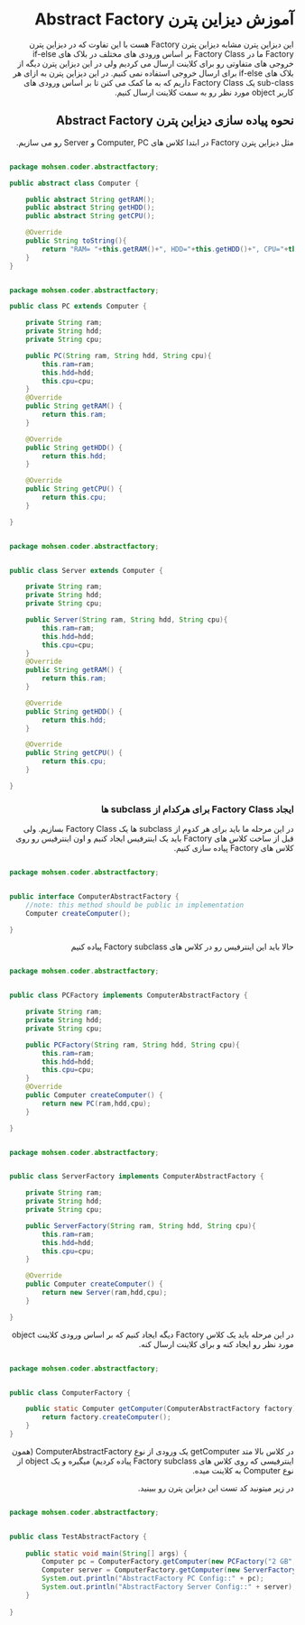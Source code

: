 <div dir="rtl">

# آموزش دیزاین پترن Abstract Factory

این دیزاین پترن مشابه دیزاین پترن Factory هست با این تفاوت که در دیزاین پترن Factory ما در Factory Class بر اساس ورودی های مختلف در بلاک های if-else خروجی های متفاوتی رو برای کلاینت ارسال می کردیم ولی در این دیزاین پترن دیگه از بلاک های if-else برای ارسال خروجی استفاده نمی کنیم. در این دیزاین پترن به ازای هر sub-class یک Factory Class داریم که به ما کمک می کنن تا بر اساس ورودی های کاربر object مورد نظر رو به سمت کلاینت ارسال کنیم.

## نحوه پیاده سازی دیزاین پترن Abstract Factory

مثل دیزاین پترن Factory در ابتدا کلاس های Computer, PC و Server رو می سازیم.


<div dir="ltr">

```java

package mohsen.coder.abstractfactory;

public abstract class Computer {

    public abstract String getRAM();
    public abstract String getHDD();
    public abstract String getCPU();

    @Override
    public String toString(){
        return "RAM= "+this.getRAM()+", HDD="+this.getHDD()+", CPU="+this.getCPU();
    }
}

```

</div>


<div dir="ltr">

```java

package mohsen.coder.abstractfactory;

public class PC extends Computer {

    private String ram;
    private String hdd;
    private String cpu;

    public PC(String ram, String hdd, String cpu){
        this.ram=ram;
        this.hdd=hdd;
        this.cpu=cpu;
    }
    @Override
    public String getRAM() {
        return this.ram;
    }

    @Override
    public String getHDD() {
        return this.hdd;
    }

    @Override
    public String getCPU() {
        return this.cpu;
    }

}

```

</div>


<div dir="ltr">

```java

package mohsen.coder.abstractfactory;


public class Server extends Computer {

    private String ram;
    private String hdd;
    private String cpu;

    public Server(String ram, String hdd, String cpu){
        this.ram=ram;
        this.hdd=hdd;
        this.cpu=cpu;
    }
    @Override
    public String getRAM() {
        return this.ram;
    }

    @Override
    public String getHDD() {
        return this.hdd;
    }

    @Override
    public String getCPU() {
        return this.cpu;
    }

}

```

</div>

### ایجاد Factory Class برای هرکدام از subclass ها

در این مرحله ما باید برای هر کدوم از subclass ها یک Factory Class بسازیم. ولی قبل از ساخت کلاس های Factory باید یک اینترفیس ایجاد کنیم و اون اینترفیس رو روی کلاس های Factory پیاده سازی کنیم.

<div dir="ltr">

```java

package mohsen.coder.abstractfactory;


public interface ComputerAbstractFactory {
    //note: this method should be public in implementation
    Computer createComputer(); 

}
```

</div>

حالا باید این اینترفیس رو در کلاس های Factory subclass پیاده کنیم

<div dir="ltr">

```java

package mohsen.coder.abstractfactory;


public class PCFactory implements ComputerAbstractFactory {

    private String ram;
    private String hdd;
    private String cpu;

    public PCFactory(String ram, String hdd, String cpu){
        this.ram=ram;
        this.hdd=hdd;
        this.cpu=cpu;
    }
    @Override
    public Computer createComputer() {
        return new PC(ram,hdd,cpu);
    }

}
```

</div>

<div dir="ltr">

```java

package mohsen.coder.abstractfactory;


public class ServerFactory implements ComputerAbstractFactory {

    private String ram;
    private String hdd;
    private String cpu;

    public ServerFactory(String ram, String hdd, String cpu){
        this.ram=ram;
        this.hdd=hdd;
        this.cpu=cpu;
    }

    @Override
    public Computer createComputer() {
        return new Server(ram,hdd,cpu);
    }

}

```

</div>

در این مرحله باید یک کلاس Factory دیگه ایجاد کنیم که بر اساس ورودی کلاینت object مورد نظر رو ایجاد کنه و برای کلاینت ارسال کنه.

<div dir="ltr">

```java

package mohsen.coder.abstractfactory;


public class ComputerFactory {

    public static Computer getComputer(ComputerAbstractFactory factory){
        return factory.createComputer();
    }
}
```

</div>


در کلاس بالا متد getComputer یک ورودی از نوع ComputerAbstractFactory (همون اینترفیسی که روی کلاس های Factory subclass پیاده کردیم) میگیره و یک object از نوع Computer به کلاینت میده.

در زیر میتونید کد تست این دیزاین پترن رو ببینید.

<div dir="ltr">

```java

package mohsen.coder.abstractfactory;


public class TestAbstractFactory {
    
    public static void main(String[] args) {
        Computer pc = ComputerFactory.getComputer(new PCFactory("2 GB", "500 GB", "2.4 GHz"));
        Computer server = ComputerFactory.getComputer(new ServerFactory("16 GB", "1 TB", "2.9 GHz"));
        System.out.println("AbstractFactory PC Config::" + pc);
        System.out.println("AbstractFactory Server Config::" + server);
    }
    
}

```

</div>

</div>